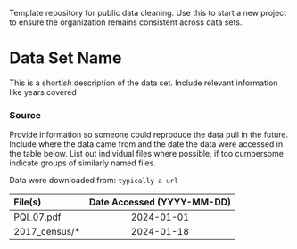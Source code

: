 Template repository for public data cleaning. Use this to start a new project to ensure the organization remains consistent across data sets.

# Data Set Name 
This is a short*ish* description of the data set. Include relevant information like years covered

### Source

Provide information so someone could reproduce the data pull in the future. Include where the data came from and the date the data were accessed in the table below. List out individual files where possible, if too cumbersome indicate groups of similarly named files. 


Data were downloaded from: `typically a url`


| File(s)           |   Date Accessed (YYYY-MM-DD)  | 
| :----             | :--------------------------:  | 
| PQI_07.pdf        |           2024-01-01          | 
| 2017_census/*     |           2024-01-18          | 

